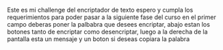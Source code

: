 Este es mi challenge del encriptador de texto
espero y cumpla los requerimientos para poder pasar a la siguiente fase del curso
en el primer campo deberas poner la palbabra que desees encriptar,
abajo estan los botones tanto de encriptar como desencriptar,
luego a la derecha de la pantalla esta un mensaje y un boton si deseas copiara la palabra
